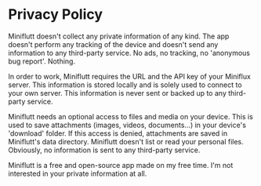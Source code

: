 # Privacy Policy

Miniflutt doesn't collect any private information of any kind. The app doesn't perform any
tracking of the device and doesn't send any information to any third-party service. No ads, no
tracking, no 'anonymous bug report'. Nothing.

In order to work, Miniflutt requires the URL and the API key of your Miniflux server. This
information is stored locally and is solely used to connect to your own server. This information
is never sent or backed up to any third-party service.

Miniflutt needs an optional access to files and media on your device. This is used to save
attachments (images, videos, documents...) in your device's 'download' folder. If this access is
denied, attachments are saved in Miniflutt's data directory. Miniflutt doesn't list or read
your personal files. Obviously, no information is sent to any third-party service.

Miniflutt is a free and open-source app made on my free time. I'm not interested in your private
information at all.
